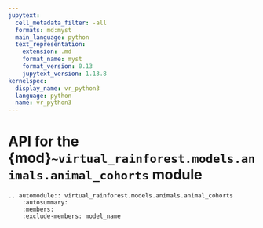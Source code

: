 ```yaml
---
jupytext:
  cell_metadata_filter: -all
  formats: md:myst
  main_language: python
  text_representation:
    extension: .md
    format_name: myst
    format_version: 0.13
    jupytext_version: 1.13.8
kernelspec:
  display_name: vr_python3
  language: python
  name: vr_python3
---
```


# API for the {mod}`~virtual_rainforest.models.animals.animal_cohorts` module

```{eval-rst}
.. automodule:: virtual_rainforest.models.animals.animal_cohorts
    :autosummary:
    :members:
    :exclude-members: model_name
